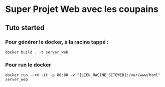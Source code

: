 # Super Projet Web avec les coupains

## Tuto started

### Pour générer le docker, à la racine tappé :
`docker build . -t server_web`

### Pour run le docker
`docker run --rm -it -p 80:80 -v "[LIEN_RACINE_SITEWEB]:/var/www/html" server_web`
